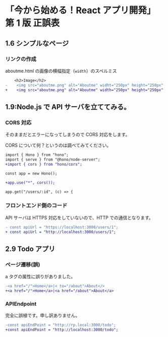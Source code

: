 # 「今から始める！React アプリ開発」第 1 版 正誤表

## 1.6 シンプルなページ

### リンクの作成

aboutme.html の画像の横幅指定（`width`）のスペルミス

```diff
    <h2>Image</h2>
-    <img src="aboutme.png" alt="Aboutme" widht="250px" height="250px" />
+    <img src="aboutme.png" alt="Aboutme" width="250px" height="250px" />
```

## 1.9:Node.js で API サーバを立ててみる。

### CORS 対応

そのままだとエラーになってしまうので CORS 対応をします。

CORS について何？というのは調べてみてください。

```diff
import { Hono } from "hono";
import { serve } from "@hono/node-server";
+import { cors } from "hono/cors";

const app = new Hono();

+app.use("*", cors());

app.get("/users/:id", (c) => {
```

### フロントエンド側のコード

API サーバは HTTPS 対応をしていないので、HTTP での通信となります。

```diff
- const apiUrl = "https://localhost:3000/users/1";
+ const apiUrl = "http://localhost:3000/users/1";
```

## 2.9 Todo アプリ

### ページ遷移(誤)

a タグの属性に誤りがありました。

```diff
-<a href="/">Home</a>|< to="/about">About</>
+<a href="/">Home</a>|<a href="/about">About</a>
```

### APIEndpoint

完全に誤植です。申し訳ありません。

```diff
-const apiEndPoint = "http://rp.local:3000/todo";
+const apiEndPoint = "http://localhost:3000/todo";
```
